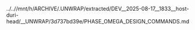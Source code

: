 ../..//mnt/h/ARCHIVE/.UNWRAP/extracted/DEV__2025-08-17__1833__host-duri-head/__UNWRAP/3d737bd39e/PHASE_OMEGA_DESIGN_COMMANDS.md